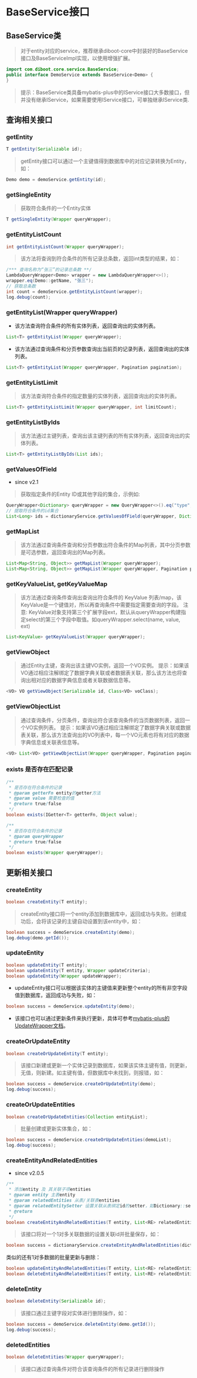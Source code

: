 # BaseService接口

## BaseService类

> 对于entity对应的service，推荐继承diboot-core中封装好的BaseService接口及BaseServiceImpl实现，以使用增强扩展。

```java
import com.diboot.core.service.BaseService;
public interface DemoService extends BaseService<Demo> {
}
```

> 提示：BaseService类具备mybatis-plus中的IService接口大多数接口，但并没有继承IService，如果需要使用IService接口，可单独继承IService类.

## 查询相关接口

### getEntity
```java
T getEntity(Serializable id);
```
> getEntity接口可以通过一个主键值得到数据库中的对应记录转换为Entity，如：
```java
Demo demo = demoService.getEntity(id);
```
### getSingleEntity
> 获取符合条件的一个Entity实体
```java
T getSingleEntity(Wrapper queryWrapper);
```

### getEntityListCount
```java
int getEntityListCount(Wrapper queryWrapper);
```
> 该方法将查询到符合条件的所有记录总条数，返回int类型的结果，如：
```java
/*** 查询名称为“张三”的记录总条数 **/
LambdaQueryWrapper<Demo> wrapper = new LambdaQueryWrapper<>();
wrapper.eq(Demo::getName, "张三");
// 获取总条数
int count = demoService.getEntityListCount(wrapper);
log.debug(count);
```

### getEntityList(Wrapper queryWrapper)
* 该方法查询符合条件的所有实体列表，返回查询出的实体列表。
```java
List<T> getEntityList(Wrapper queryWrapper);
```

* 该方法通过查询条件和分页参数查询出当前页的记录列表，返回查询出的实体列表。
```java
List<T> getEntityList(Wrapper queryWrapper, Pagination pagination);
```

### getEntityListLimit
> 该方法查询符合条件的指定数量的实体列表，返回查询出的实体列表。
```java
List<T> getEntityListLimit(Wrapper queryWrapper, int limitCount);
```

### getEntityListByIds
> 该方法通过主键列表，查询出该主键列表的所有实体列表，返回查询出的实体列表。
```java
List<T> getEntityListByIds(List ids);
```

### getValuesOfField 
* since v2.1
> 获取指定条件的Entity ID或其他字段的集合，示例如:
```java
QueryWrapper<Dictionary> queryWrapper = new QueryWrapper<>().eq("type", "GENDER");
// 提取符合条件的id集合
List<Long> ids = dictionaryService.getValuesOfField(queryWrapper, Dictionary::getId);
```

### getMapList
> 该方法通过查询条件查询和分页参数出符合条件的Map列表，其中分页参数是可选参数，返回查询出的Map列表。
```java
List<Map<String, Object>> getMapList(Wrapper queryWrapper);
List<Map<String, Object>> getMapList(Wrapper queryWrapper, Pagination pagination);
```

### getKeyValueList, getKeyValueMap
> 该方法通过查询条件查询出查询出符合条件的 KeyValue 列表/map，该KeyValue是一个键值对，所以再查询条件中需要指定需要查询的字段。
> 注意: KeyValue对象支持第三个扩展字段ext，默认从queryWrapper构建指定select的第三个字段中取值。如queryWrapper.select(name, value, ext)
```java
List<KeyValue> getKeyValueList(Wrapper queryWrapper);
```

### getViewObject
> 通过Entity主键，查询出该主键VO实例，返回一个VO实例。
提示：如果该VO通过相应注解绑定了数据字典关联或者数据表关联，那么该方法也将查询出相对应的数据字典信息或者关联数据信息等。
```java
<VO> VO getViewObject(Serializable id, Class<VO> voClass);
```

### getViewObjectList
> 通过查询条件，分页条件，查询出符合该查询条件的当页数据列表，返回一个VO实例列表。
提示：如果该VO通过相应注解绑定了数据字典关联或数据表关联，那么该方法查询出的VO列表中，每一个VO元素也将有对应的数据字典信息或关联表信息等。
```java
<VO> List<VO> getViewObjectList(Wrapper queryWrapper, Pagination pagination, Class<VO> voClass);
```

### exists 是否存在匹配记录
```java
/**
 * 是否存在符合条件的记录
 * @param getterFn entity的getter方法
 * @param value 需要检查的值
 * @return true/false
 */
boolean exists(IGetter<T> getterFn, Object value);

/**
 * 是否存在符合条件的记录
 * @param queryWrapper
 * @return true/false
 */
boolean exists(Wrapper queryWrapper);
```

## 更新相关接口

### createEntity
```java
boolean createEntity(T entity);
```
> createEntity接口将一个entity添加到数据库中，返回成功与失败。创建成功后，会将该记录的主键自动设置到该entity中，如：

```java
boolean success = demoService.createEntity(demo);
log.debug(demo.getId());
```

### updateEntity
```java
boolean updateEntity(T entity);
boolean updateEntity(T entity, Wrapper updateCriteria);
boolean updateEntity(Wrapper updateWrapper);
```
* updateEntity接口可以根据该实体的主键值来更新整个entity的所有非空字段值到数据库，返回成功与失败，如：
```java
boolean success = demoService.updateEntity(demo);
```
* 该接口也可以通过更新条件来执行更新，具体可参考[mybatis-plus的UpdateWrapper文档](https://mybatis.plus/guide/wrapper.html#updatewrapper)。

### createOrUpdateEntity
```java
boolean createOrUpdateEntity(T entity);
```
> 该接口新建或更新一个实体记录到数据库，如果该实体主键有值，则更新，无值，则新建。如主键有值，但数据库中未找到，则报错，如：
```java
boolean success = demoService.createOrUpdateEntity(demo);
log.debug(success);
```

### createOrUpdateEntities
```java
boolean createOrUpdateEntities(Collection entityList);
```
> 批量创建或更新实体集合，如：
```java
boolean success = demoService.createOrUpdateEntities(demoList);
log.debug(success);
```

### createEntityAndRelatedEntities
* since v2.0.5
```java
/**
 * 添加entity 及 其关联子项entities
 * @param entity 主表entity
 * @param relatedEntities 从表/关联表entities
 * @param relatedEntitySetter 设置关联从表绑定id的setter，如Dictionary::setParentId
 * @return
 */
boolean createEntityAndRelatedEntities(T entity, List<RE> relatedEntities, ISetter<RE, R> relatedEntitySetter);
```
> 该接口将对一个1对多关联数据的设置关联id并批量保存，如：
```java
boolean success = dictionaryService.createEntityAndRelatedEntities(dictionary, dictionaryList, Dictionary::setParentId);
```
类似的还有1对多数据的批量更新与删除：
~~~java
boolean updateEntityAndRelatedEntities(T entity, List<RE> relatedEntities, ISetter<RE, R> relatedEntitySetter);
boolean deleteEntityAndRelatedEntities(T entity, List<RE> relatedEntities, ISetter<RE, R> relatedEntitySetter);
~~~

### deleteEntity
```java
boolean deleteEntity(Serializable id);
```
> 该接口通过主键字段对实体进行删除操作，如：
```java
boolean success = demoService.deleteEntity(demo.getId());
log.debug(success);
```

### deletedEntities
```java
boolean deleteEntities(Wrapper queryWrapper);
```
> 该接口通过查询条件对符合该查询条件的所有记录进行删除操作

